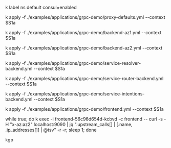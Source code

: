 k label ns default consul=enabled


k apply -f ./examples/applications/grpc-demo/proxy-defaults.yml --context $S1a

k apply -f ./examples/applications/grpc-demo/backend-az1.yml --context $S1a

k apply -f ./examples/applications/grpc-demo/backend-az2.yml --context $S1a

k apply -f ./examples/applications/grpc-demo/service-resolver-backend.yml --context $S1a

k apply -f ./examples/applications/grpc-demo/service-router-backend.yml --context $S1a

k apply -f ./examples/applications/grpc-demo/service-intentions-backend.yml --context $S1a

k apply -f ./examples/applications/grpc-demo/frontend.yml --context $S1a


while true; do k exec -i frontend-56c96d654d-kcbvd -c frontend -- curl -s -H "x-az:az2" localhost:9090 | jq ".upstream_calls[] | [.name, .ip_addresses[]] | @tsv" -r -r; sleep 1; done

kgp